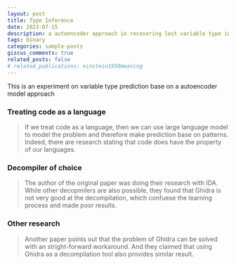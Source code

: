 ```yaml
---
layout: post
title: Type Inference
date: 2023-07-15
description: a autoencoder approach in recovering lost variable type information
tags: binary
categories: sample-posts
giscus_comments: true
related_posts: false
# related_publications: einstein1950meaning
---
```


This is an experiment on variable type prediction base on a autoencoder model approach 

### Treating code as a language
> If we treat code as a language, then we can use large language model to model the problem and therefore make prediction base on patterns. Indeed, there are research stating that code does have the property of our languages. 

### Decompiler of choice
> The author of the original paper was doing their research with IDA. While other decopmilers are also possible, they found that Ghidra is not very good at the decompilation, which confuese the learning process and made poor results. 

### Other research
> Another paper points out that the problem of Ghidra can be solved with an stright-forward workaround. And they claimed that using Ghidra as a decompilation tool also provides similar result.